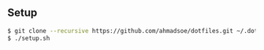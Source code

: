 ## Setup

```sh
$ git clone --recursive https://github.com/ahmadsoe/dotfiles.git ~/.dotfiles
$ ./setup.sh
```
